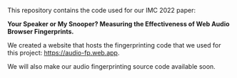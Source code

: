 This repository contains the code used for our IMC 2022 paper: 

**Your Speaker or My Snooper? Measuring the Effectiveness of Web Audio Browser Fingerprints.**

We created a website that hosts the fingerprinting code that we used for this project: 
https://audio-fp.web.app.

We will also make our audio fingerprinting source code available soon.

